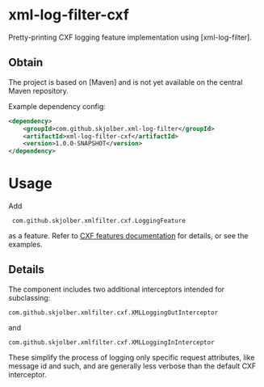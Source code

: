 # xml-log-filter-cxf
Pretty-printing CXF logging feature implementation using [xml-log-filter].

## Obtain
The project is based on [Maven] and is not yet available on the central Maven repository.

Example dependency config:

```xml
<dependency>
    <groupId>com.github.skjolber.xml-log-filter</groupId>
    <artifactId>xml-log-filter-cxf</artifactId>
    <version>1.0.0-SNAPSHOT</version>
</dependency>
```

# Usage
Add 

	 com.github.skjolber.xmlfilter.cxf.LoggingFeature

as a feature. Refer to [CXF features documentation] for details, or see the examples.

## Details
The component includes two additional interceptors intended for subclassing:

	com.github.skjolber.xmlfilter.cxf.XMLLoggingOutInterceptor

and

	com.github.skjolber.xmlfilter.cxf.XMLLoggingInInterceptor

These simplify the process of logging only specific request attributes, like message id and such, and are generally less verbose than the default CXF interceptor.

[CXF features documentation]: http://cxf.apache.org/docs/features.html
